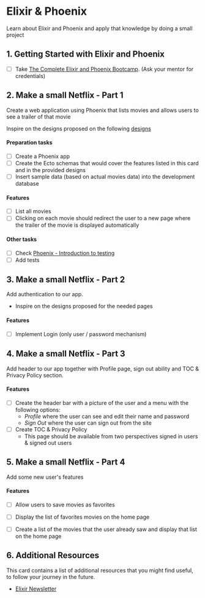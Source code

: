 # Elixir & Phoenix

Learn about Elixir and Phoenix and apply that knowledge by doing a small project

## 1. Getting Started with Elixir and Phoenix

- [ ]  Take [The Complete Elixir and Phoenix Bootcamp](https://mooveit.udemy.com/course/the-complete-elixir-and-phoenix-bootcamp-and-tutorial/).
(Ask your mentor for credentials)

## 2. Make a small Netflix - Part 1

Create a web application using Phoenix that lists movies and allows users to see a trailer of that movie

Inspire on the designs proposed on the following [designs](https://www.figma.com/file/F2b2DAdACQitx1MX8oyF8W/Movy-%5BWeb%5D)

#### Preparation tasks

- [ ] Create a Phoenix app
- [ ] Create the Ecto schemas that would cover the features listed in this card and in the provided designs
- [ ] Insert sample data (based on actual movies data) into the development database

#### Features

- [ ] List all movies
- [ ] Clicking on each movie should redirect the user to a new page where the trailer of the movie is displayed automatically

#### Other tasks
- [ ] Check [Phoenix - Introduction to testing](https://hexdocs.pm/phoenix/testing.html)
- [ ] Add tests

## 3. Make a small Netflix - Part 2

Add authentication to our app.

- Inspire on the designs proposed for the needed pages

#### Features
- [ ] Implement Login (only user / password mechanism)


## 4. Make a small Netflix - Part 3

Add header to our app together with Profile page, sign out ability and TOC & Privacy Policy section.

#### Features
- [ ] Create the header bar with a picture of the user and a menu with the following options:
  - *Profile* where the user can see and edit their name and password
  - *Sign Out* where the user can sign out from the site
- [ ] Create TOC & Privacy Policy
   - This page should be available from two perspectives signed in users & signed out users


## 5. Make a small Netflix - Part 4

Add some new user's features

#### Features
- [ ] Allow users to save movies as favorites
- [ ] Display the list of favorites movies on the home page
- [ ] Create a list of the movies that the user already saw and display that list on the home page


## 6. Additional Resources

This card contains a list of additional resources that you might find useful, to follow
your journey in the future.

* [Elixir Newsletter](https://elixir-radar.com/)
